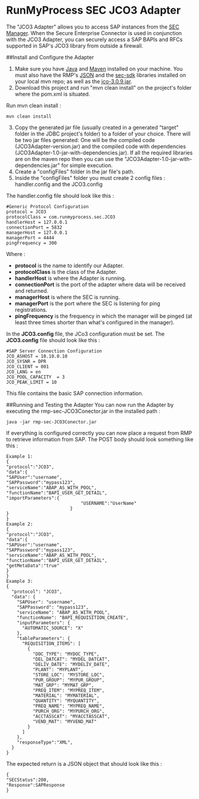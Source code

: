 RunMyProcess SEC JCO3 Adapter
=============================

The "JCO3 Adapter" allows you to access SAP instances from the [SEC Manager](https://github.com/runmyprocess/sec-manager). When the Secure Enterprise Connector is used in conjunction with the JCO3 Adapter, you can securely access a SAP BAPIs and RFCs supported in SAP's JCO3 library from outside a firewall.


##Install and Configure the Adapter
1. Make sure you have [Java](http://www.oracle.com/technetwork/java/index.html) and [Maven](http://maven.apache.org/) installed on your machine. You must also have the RMP's [JSON](https://github.com/runmyprocess/json/) and the [sec-sdk](https://github.com/runmyprocess/sec-sdk) libraries installed on your local mvn repo; as well as the [jco-3.0.9.jar](http://service.sap.com/connectors).
2. Download this project and  run "mvn clean install" on the project's folder where the pom.xml is situated.

Run mvn clean install :

	mvn clean install

3. Copy the generated jar file (usually created in a generated "target" folder in the JDBC project's folder) to a folder of your choice. There will be two jar files generated: One will be the compiled code (JCO3Adapter-version.jar) and the compiled code with dependencies (JCO3Adapter-1.0-jar-with-dependencies.jar). If all the required libraries are on the maven repo then you can use the "JCO3Adapter-1.0-jar-with-dependencies.jar" for simple execution.
4. Create a "configFiles" folder in the jar file's path.
5. Inside the "configFiles" folder you must create 2 config files : handler.config and the JCO3.config

The handler.config file should look like this :
    
	#Generic Protocol Configuration
	protocol = JCO3
	protocolClass = com.runmyprocess.sec.JCO3
	handlerHost = 127.0.0.1
	connectionPort = 5832
	managerHost = 127.0.0.1
	managerPort = 4444
	pingFrequency = 300
	    
Where :

* **protocol** is the name to identify our Adapter.
* **protocolClass** is the class of the Adapter.
* **handlerHost** is where the Adapter is running.
* **connectionPort** is the port of the adapter where data will be received and returned.
* **managerHost** is where the SEC is running. 
* **managerPort** is the port where the SEC is listening for ping registrations.
* **pingFrequency** is the frequency in which the manager will be pinged (at least three times shorter than what's configured in the manager).
 

In the **JCO3.config** file, the JCo3 configuration must be set.
The **JCO3.config** file should look like this :


	#SAP Server Connection Configuration
	JCO_ASHOST = 10.10.0.10 
	JCO_SYSNR = DPR
	JCO_CLIENT = 001
	JCO_LANG = en
	JCO_POOL_CAPACITY  = 3
	JCO_PEAK_LIMIT = 10

This file contains the basic SAP connection information.

##Running and Testing the Adapter
You can now run the Adapter by executing the rmp-sec-JCO3Conector.jar in the installed path :

    java -jar rmp-sec-JCO3Conector.jar
    
If everything is configured correctly you can now place a request from RMP to retrieve information from SAP.
The POST body should look something like this :
    
	Example 1:
	{
	"protocol":"JCO3",
	"data":{
	"SAPUser":"username",
	"SAPPassword":"mypass123",
	"serviceName":"ABAP_AS_WITH_POOL",
	"functionName":"BAPI_USER_GET_DETAIL",
	"importParameters":{
		                        "USERNAME":"UserName"
		                    }
	}
	}
	Example 2:
	{
	"protocol":"JCO3",
	"data":{
	"SAPUser":"username",
	"SAPPassword":"mypass123",
	"serviceName":"ABAP_AS_WITH_POOL",
	"functionName":"BAPI_USER_GET_DETAIL",
	"getMetaData":"true"
	}
	}
	Example 3:
	{
	  "protocol": "JCO3",
	  "data": {
	    "SAPUser": "username",
	    "SAPPassword": "mypass123",
	    "serviceName": "ABAP_AS_WITH_POOL",
	    "functionName": "BAPI_REQUISITION_CREATE",
	    "inputParameters": {
	      "AUTOMATIC_SOURCE": "X"
	    },
	    "tableParameters": {
	      "REQUISITION_ITEMS": [
	        {
	          "DOC_TYPE": "MYDOC_TYPE",
	          "DEL_DATCAT": "MYDEL_DATCAT",
	          "DELIV_DATE": "MYDELIV_DATE",
	          "PLANT": "MYPLANT",
	          "STORE_LOC": "MYSTORE_LOC",
	          "PUR_GROUP": "MYPUR_GROUP",
	          "MAT_GRP": "MYMAT_GRP",
	          "PREQ_ITEM": "MYPREQ_ITEM",
	          "MATERIAL": "MYMATERIAL",
	          "QUANTITY": "MYQUANTITY",
	          "PREQ_NAME": "MYPREQ_NAME",
	          "PURCH_ORG": "MYPURCH_ORG",
	          "ACCTASSCAT": "MYACCTASSCAT",
	          "VEND_MAT": "MYVEND_MAT"
	        }
	      ]
	    },
	    "responseType":"XML",
	  }
	}



The expected return is a JSON object that should look like this :

	{
	"SECStatus":200,
	"Response":SAPResponse
	}

